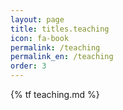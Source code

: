 ```yaml
---
layout: page
title: titles.teaching
icon: fa-book
permalink: /teaching
permalink_en: /teaching
order: 3
---
```


{% tf teaching.md %}